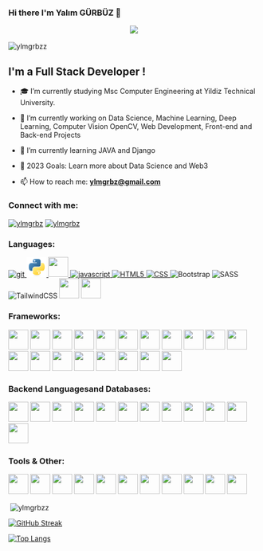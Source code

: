 ### Hi there I'm Yalım GÜRBÜZ 👋

<p align="middle"><img src="https://media1.giphy.com/media/XO8RMtRaK73isIt0i2/giphy.gif?cid=ecf05e47u1e45ix7bgnz62x51ywyr81hvq3chm1tnwce9p9l&rid=giphy.gif&ct=g" width="200px"></h2> 
<p align="left"> <img src="https://komarev.com/ghpvc/?username=ertgrulyksk&label=Profile%20views&color=0e75b6&style=flat" alt="ylmgrbzz" /> </p>

## I'm a Full Stack Developer !

- 🎓 I’m currently studying Msc Computer Engineering at Yildiz Technical University.
- 🔭 I’m currently working on Data Science, Machine Learning, Deep Learning, Computer Vision OpenCV, Web Development, Front-end and Back-end Projects
- 🌱 I’m currently learning JAVA and Django
- 🥅 2023 Goals: Learn more about Data Science and  Web3

- 📫 How to reach me: **ylmgrbz@gmail.com**
<h3 align="left">Connect with me:</h3>
<p align="left">
 
<a href="https://www.linkedin.com/in/ylmgrbz/" target="blank"><img align="center" src="https://upload.wikimedia.org/wikipedia/commons/8/81/LinkedIn_icon.svg" alt="ylmgrbz" height="30" width="40" /></a>
<a href="https://instagram.com/ylmgrbz" target="blank"><img align="center" src="https://upload.wikimedia.org/wikipedia/commons/9/95/Instagram_logo_2022.svg" alt="ylmgrbz" height="30" width="40" /></a>  
</p>

<h3 align="left">Languages:</h3>
<p align="left"></a> <a href="https://git-scm.com/" target="_blank"> <img src="https://www.vectorlogo.zone/logos/git-scm/git-scm-icon.svg" alt="git" width="40" height="40"/> </a> <a href="https://www.python.org" target="_blank"> <img src="https://raw.githubusercontent.com/devicons/devicon/master/icons/python/python-original.svg" alt="python" width="40" height="40"/> </a> <a href="https://www.javascript.com/" target="_blank"> <img src="https://1000logos.net/wp-content/uploads/2020/09/Java-Emblem.jpg" width="40" height="40"/>
 <img src="https://upload.wikimedia.org/wikipedia/commons/thumb/9/99/Unofficial_JavaScript_logo_2.svg/1200px-Unofficial_JavaScript_logo_2.svg.png" alt="javascript" width="40" height="40"/> </a> <a href="https://html.com/" target="_blank"> <img src="https://encrypted-tbn0.gstatic.com/images?q=tbn:ANd9GcQpngGRjYX1ca7qAADU3K6eGLj7ShQE3L2otdzfryl_Y9Ht2QRoQKYQbsXd36XIxMbYOw0&usqp=CAU" alt="HTML5" width="40" height="40"/> </a> <a href="" target="_blank"> <img src="https://upload.wikimedia.org/wikipedia/commons/thumb/d/d5/CSS3_logo_and_wordmark.svg/1200px-CSS3_logo_and_wordmark.svg.png" alt="CSS" width="40" height="40"/> </a>
<img src="https://upload.wikimedia.org/wikipedia/commons/thumb/b/b2/Bootstrap_logo.svg/1200px-Bootstrap_logo.svg.png" alt="Bootstrap" width="40" height="40"/>
</a>
<img src="https://upload.wikimedia.org/wikipedia/commons/thumb/9/96/Sass_Logo_Color.svg/1200px-Sass_Logo_Color.svg.png" alt="SASS" width="40" height="40"/>
<img src="https://www.drupal.org/files/project-images/screenshot_361.png" alt="TailwindCSS" width="40" height="40"/>
<img src="https://upload.wikimedia.org/wikipedia/commons/thumb/9/9a/Visual_Studio_Code_1.35_icon.svg/2048px-Visual_Studio_Code_1.35_icon.svg.png" width="40" height="40"/>
 <img src="https://miro.medium.com/max/300/0*goJuBKoyL-zZX4RB.png" width="40" height="40"/> 

</p>
<h3 align="left">Frameworks:</h3>
<p align="left">
<img src="https://encrypted-tbn0.gstatic.com/images?q=tbn:ANd9GcQc2Y2gmQB5zuaBd1AfN_AyEgoTgxPF65i7GwlvrbnnP_RUlubieG19WFnonCtS4ZfAox4&usqp=CAU" width="40" height="40"/>
<img src="https://images.g2crowd.com/uploads/product/image/large_detail/large_detail_f0b606abb6d19089febc9faeeba5bc05/nodejs-development-services.png" width="40" height="40"/> 
 <img src="https://expressjs.com/images/express-facebook-share.png" width="40" height="40"/> 
 <img src="https://www.rlogical.com/wp-content/uploads/2021/08/Rlogical-Blog-Images-thumbnail.png" width="40" height="40"/> 
 <img src="https://caglarbostanci.com.tr/wp-content/uploads/2017/06/jquery-kucuk-icerik-caglarbostanci-com-tr.png" width="40" height="40"/> 
 <img src="https://www.fullstackpython.com/img/logos/django.png" width="40" height="40"/> 
 <img src="https://cdn.filestackcontent.com/GgTFAbNTtiA09pWpwLAz" width="40" height="40"/> 
 <img src="https://upload.wikimedia.org/wikipedia/commons/thumb/3/31/NumPy_logo_2020.svg/1200px-NumPy_logo_2020.svg.png" width="40" height="40"/> 
 <img src="https://upload.wikimedia.org/wikipedia/commons/thumb/0/05/Scikit_learn_logo_small.svg/1200px-Scikit_learn_logo_small.svg.png" width="40" height="40"/> 
 <img src="https://avatars.githubusercontent.com/u/22799945?s=200&v=4" width="40" height="40"/> 
 <img src="https://matplotlib.org/3.1.1/_static/logo2_compressed.svg" width="40" height="40"/> 
  <img src="https://res.cloudinary.com/dyd911kmh/image/upload/v1640050215/image27_frqkzv.png" width="40" height="40"/> 
 <img src="https://miro.medium.com/max/964/0*tVCene42rgUTNv9Q.png" width="40" height="40"/> 
 <img src="https://upload.wikimedia.org/wikipedia/commons/thumb/2/2d/Tensorflow_logo.svg/1200px-Tensorflow_logo.svg.png" width="40" height="40"/> 
  <img src="https://upload.wikimedia.org/wikipedia/commons/thumb/a/ae/Keras_logo.svg/1200px-Keras_logo.svg.png" width="40" height="40"/> 
  <img src="https://upload.wikimedia.org/wikipedia/commons/thumb/1/10/PyTorch_logo_icon.svg/640px-PyTorch_logo_icon.svg.png" width="40" height="40"/>
  <img src="https://upload.wikimedia.org/wikipedia/commons/thumb/3/32/OpenCV_Logo_with_text_svg_version.svg/1200px-OpenCV_Logo_with_text_svg_version.svg.png" width="40" height="40"/>
  <img src="https://bentego.com/wp-content/uploads/2022/03/xx.png" width="40" height="40"/> 

  <img src="https://img.freepik.com/premium-vector/artificial-intelligence-concept-circuit-board-background-with-ai-logo-illustration_257312-1368.jpg?w=2000" width="40" height="40"/> 
</p>
<h3 align="left">Backend Languagesand Databases:</h3>
<p align="left">
<img src="https://w7.pngwing.com/pngs/170/924/png-transparent-microsoft-sql-server-microsoft-azure-sql-database-microsoft-text-logo-microsoft-azure.png" width="40" height="40"/>
<img src="https://my.trocaire.edu/wp-content/uploads/2016/12/pl-sql.png" width="40" height="40"/> 
 <img src="https://upload.wikimedia.org/wikipedia/commons/thumb/3/38/SQLite370.svg/1280px-SQLite370.svg.png" width="40" height="40"/> 
 <img src="https://download.logo.wine/logo/MySQL/MySQL-Logo.wine.png" width="40" height="40"/> 
 <img src="https://w7.pngwing.com/pngs/173/36/png-transparent-postgresql-logo-computer-software-database-open-source-s-text-head-snout.png" width="40" height="40"/> 
 <img src="https://sybyl.com/wp-content/uploads/2019/11/Oracle-Logo-For-Website.png" width="40" height="40"/> 
 <img src="https://upload.wikimedia.org/wikipedia/commons/thumb/9/93/MongoDB_Logo.svg/2560px-MongoDB_Logo.svg.png" width="40" height="40"/> 
 <img src="https://upload.wikimedia.org/wikipedia/commons/thumb/3/37/Firebase_Logo.svg/1280px-Firebase_Logo.svg.png" width="40" height="40"/> 
 <img src="https://files.cdata.com/media/media/i3nhanbw/20191018-dynamodb-performance-0.png" width="40" height="40"/> 
 <img src="http://ww1.prweb.com/prfiles/2017/04/12/15013279/gI_62552_200x200_360%20logo.png" width="40" height="40"/>
  <img src="https://uxwing.com/wp-content/themes/uxwing/download/web-app-development/rest-api-icon.png" width="40" height="40"/> 
 <img src="https://www.snmpcenter.com/wp-content/uploads/2016/10/RESTful-API-logo-for-light-bg.png" width="40" height="40"/> 

</p>
<h3 align="left">Tools & Other:</h3>
<p align="left">
<img src="https://w7.pngwing.com/pngs/147/242/png-transparent-amazon-com-logo-amazon-web-services-amazon-elastic-compute-cloud-amazon-virtual-private-cloud-cloud-computing-text-orange-logo.png" width="40" height="40"/>
<img src="https://imonezaprod.blob.core.windows.net/wp-assets/2014/09/azure-cloud-logo.png" width="40" height="40"/> 
 <img src="https://www.gstatic.com/devrel-devsite/prod/v04993a285e47ce7ae4bb513179c3071d4f2a8975b8f303b510c516323adf1b16/cloud/images/social-icon-google-cloud-1200-630.png" width="40" height="40"/> 
 <img src="https://www.docker.com/wp-content/uploads/2022/03/vertical-logo-monochromatic.png" width="40" height="40"/> 
 <img src="https://upload.wikimedia.org/wikipedia/commons/thumb/3/39/Kubernetes_logo_without_workmark.svg/1200px-Kubernetes_logo_without_workmark.svg.png" width="40" height="40"/> 
 <img src="https://www.seguetech.com/wp-content/uploads/2015/08/segue-blog-segue-blog-problems-adopting-agile-development.png" width="40" height="40"/> 
 <img src="https://www.zend.com/sites/default/files/image/2019-09/logo-jenkins.jpg" width="40" height="40"/> 
 <img src="https://download.logo.wine/logo/Redis/Redis-Logo.wine.png" width="40" height="40"/> 
 <img src="https://upload.wikimedia.org/wikipedia/commons/thumb/5/53/Apache_kafka_wordtype.svg/2560px-Apache_kafka_wordtype.svg.png" width="40" height="40"/> 
 <img src="https://herve.beraud.io/images/blog/rabbitmq.png" width="40" height="40"/> 
  <img src="https://www.vectorlogo.zone/logos/socketio/socketio-ar21.png" width="40" height="40"/> 
</p>
<p>&nbsp;<img align="center" src="https://github-readme-stats.vercel.app/api?username=ylmgrbzz&show_icons=true&locale=en" alt="ylmgrbzz" /></p>

[![GitHub Streak](https://github-readme-streak-stats.herokuapp.com?user=ylmgrbzz&border_radius=80)](https://git.io/streak-stats)

[![Top Langs](https://github-readme-stats.vercel.app/api/top-langs/?username=ylmgrbzz&layout=compact)](https://github.com/ylmgrbzz/github-readme-stats)

